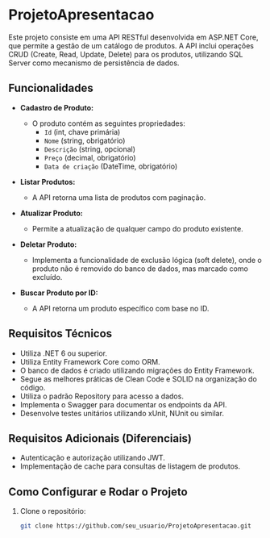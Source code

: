 # ProjetoApresentacao 

Este projeto consiste em uma API RESTful desenvolvida em ASP.NET Core, que permite a gestão de um catálogo de produtos. A API inclui operações CRUD (Create, Read, Update, Delete) para os produtos, utilizando SQL Server como mecanismo de persistência de dados.

## Funcionalidades

- **Cadastro de Produto:** 
  - O produto contém as seguintes propriedades:
    - `Id` (int, chave primária)
    - `Nome` (string, obrigatório)
    - `Descrição` (string, opcional)
    - `Preço` (decimal, obrigatório)
    - `Data de criação` (DateTime, obrigatório)

- **Listar Produtos:** 
  - A API retorna uma lista de produtos com paginação.

- **Atualizar Produto:** 
  - Permite a atualização de qualquer campo do produto existente.

- **Deletar Produto:** 
  - Implementa a funcionalidade de exclusão lógica (soft delete), onde o produto não é removido do banco de dados, mas marcado como excluído.

- **Buscar Produto por ID:** 
  - A API retorna um produto específico com base no ID.

## Requisitos Técnicos

- Utiliza .NET 6 ou superior.
- Utiliza Entity Framework Core como ORM.
- O banco de dados é criado utilizando migrações do Entity Framework.
- Segue as melhores práticas de Clean Code e SOLID na organização do código.
- Utiliza o padrão Repository para acesso a dados.
- Implementa o Swagger para documentar os endpoints da API.
- Desenvolve testes unitários utilizando xUnit, NUnit ou similar.

## Requisitos Adicionais (Diferenciais)

- Autenticação e autorização utilizando JWT.
- Implementação de cache para consultas de listagem de produtos.

## Como Configurar e Rodar o Projeto

1. Clone o repositório:
   ```bash
   git clone https://github.com/seu_usuario/ProjetoApresentacao.git

